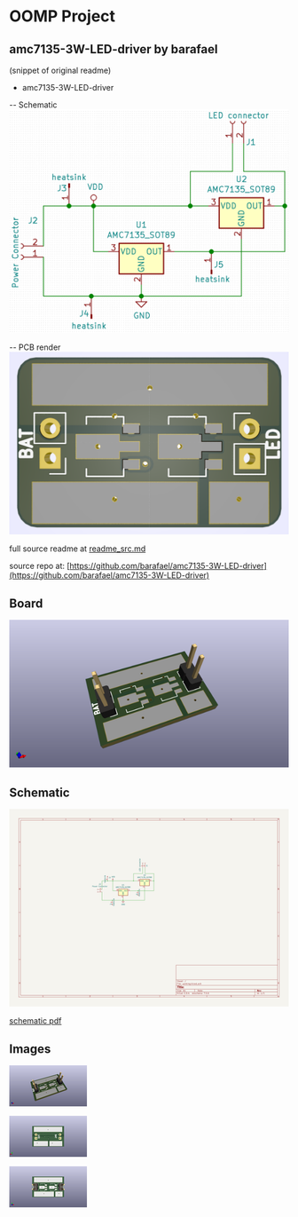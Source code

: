 # OOMP Project  
## amc7135-3W-LED-driver  by barafael  
  
(snippet of original readme)  
  
- amc7135-3W-LED-driver  
  
-- Schematic  
![alt text](https://github.com/barafael/amc7135-3W-LED-driver/blob/master/schematic.png)  
  
-- PCB render  
![alt text](https://github.com/barafael/amc7135-3W-LED-driver/blob/master/pcb_render.png)  
  
  full source readme at [readme_src.md](readme_src.md)  
  
source repo at: [https://github.com/barafael/amc7135-3W-LED-driver](https://github.com/barafael/amc7135-3W-LED-driver)  
## Board  
  
[![working_3d.png](working_3d_600.png)](working_3d.png)  
## Schematic  
  
[![working_schematic.png](working_schematic_600.png)](working_schematic.png)  
  
[schematic pdf](working_schematic.pdf)  
## Images  
  
[![working_3d.png](working_3d_140.png)](working_3d.png)  
  
[![working_3d_back.png](working_3d_back_140.png)](working_3d_back.png)  
  
[![working_3d_front.png](working_3d_front_140.png)](working_3d_front.png)  
